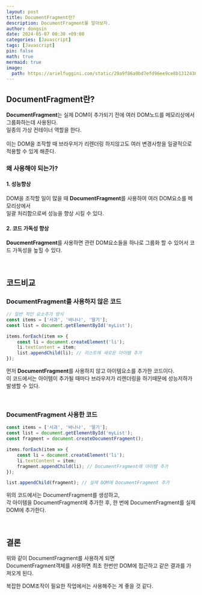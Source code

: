 ```yaml
---
layout: post
title: DocumentFragment란?
description: DocumentFragment를 알아보자.
author: dongsin
date: 2024-05-07 00:30 +09:00
categories: [Javascript]
tags: [Javascript]
pin: false
math: true
mermaid: true
image:
  path: https://arielfuggini.com/static/29a9f86a9bd7efd96ee9ce8b13124303/a41d1/javascript.jpg
---
```


## DocumentFragment란?

**DocumentFragment**는 실제 DOM이 추가되기 전에 여러 DOM노드를 메모리상에서 그룹화하는데 사용된다. <br />
일종의 가상 컨테이너 역할을 한다. <br />
<br />
이는 DOM을 조작할 때 브라우저가 리렌더링 하지않고도 여러 변경사항을 일괄적으로 적용할 수 있게 해준다.

### 왜 사용해야 되는가?

#### 1. 성능향상
DOM을 조작할 일이 많을 때 **DocumentFragment**를 사용하여 여러 DOM요소를 메모리상에서<br />
일괄 처리함으로써 성능을 향상 시킬 수 있다.

#### 2. 코드 가독성 향상
**DoucmentFragment**를 사용하면 관련 DOM요소들을 하나로 그룹화 할 수 있어서 코드 가독성을 높힐 수 있다.


<br />

## 코드비교

### DocumentFragment를 사용하지 않은 코드

```js
// 일반 적인 요소추가 방식
const items = ['사과', '바나나', '딸기'];
const list = document.getElementById('myList');

items.forEach(item => {
    const li = document.createElement('li');
    li.textContent = item;
    list.appendChild(li); // 리스트에 새로운 아이템 추가
});

```

먼저 **DocumentFragment**를 사용하지 않고 아이템요소를 추가한 코드이다. <br />
이 코드에서는 아이템이 추가될 때마다 브라우저가 리렌더링을 하기때문에 성능저하가 발생할 수 있다.

<br />

### DocumentFragment 사용한 코드

```js
const items = ['사과', '바나나', '딸기'];
const list = document.getElementById('myList');
const fragment = document.createDocumentFragment();

items.forEach(item => {
    const li = document.createElement('li');
    li.textContent = item;
    fragment.appendChild(li); // DocumentFragment에 아이템 추가
});

list.appendChild(fragment); // 실제 DOM에 DocumentFragment 추가


```

위의 코드에서는 DocumentFragment를 생성하고,<br />
각 아이템을 DocumentFragment에 추가한 후, 한 번에 DocumentFragment를 실제 DOM에 추가한다.

<br />

## 결론

위와 같이 DocumentFragment를 사용하게 되면 <br />
DocumentFragment객체를 사용하면 최초 한번만 DOM에 접근하고 같은 결과를 가져오게 된다.


복잡한 DOM조작이 필요한 작업에서는 사용해주는 게 좋을 것 같다.
